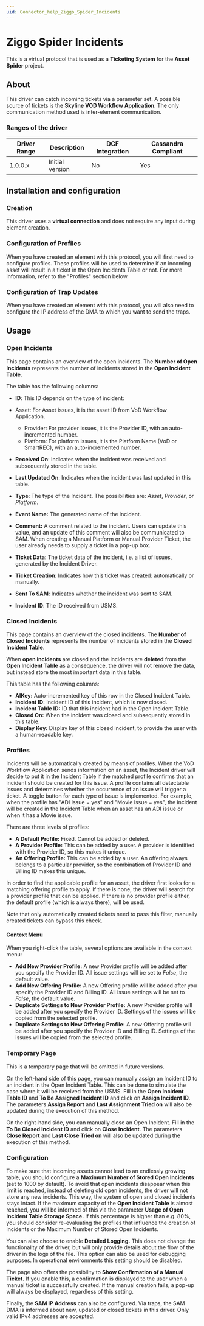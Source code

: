 ```yaml
---
uid: Connector_help_Ziggo_Spider_Incidents
---
```


# Ziggo Spider Incidents

This is a virtual protocol that is used as a **Ticketing System** for the **Asset Spider** project.

## About

This driver can catch incoming tickets via a parameter set. A possible source of tickets is the **Skyline VOD Workflow Application**. The only communication method used is inter-element communication.

### Ranges of the driver

| **Driver Range** | **Description** | **DCF Integration** | **Cassandra Compliant** |
|------------------|-----------------|---------------------|-------------------------|
| 1.0.0.x          | Initial version | No                  | Yes                     |

## Installation and configuration

### Creation

This driver uses a **virtual connection** and does not require any input during element creation.

### Configuration of Profiles

When you have created an element with this protocol, you will first need to configure profiles. These profiles will be used to determine if an incoming asset will result in a ticket in the Open Incidents Table or not. For more information, refer to the "Profiles" section below.

### Configuration of Trap Updates

When you have created an element with this protocol, you will also need to configure the IP address of the DMA to which you want to send the traps.

## Usage

### Open Incidents

This page contains an overview of the open incidents. The **Number of Open Incidents** represents the number of incidents stored in the **Open Incident Table**.

The table has the following columns:

- **ID**: This ID depends on the type of incident:

- Asset: For Asset issues, it is the asset ID from VoD Workflow Application.
  - Provider: For provider issues, it is the Provider ID, with an auto-incremented number.
  - Platform: For platform issues, it is the Platform Name (VoD or SmartREC), with an auto-incremented number.

- **Received On**: Indicates when the incident was received and subsequently stored in the table.

- **Last Updated On**: Indicates when the incident was last updated in this table.

- **Type**: The type of the Incident. The possibilities are: *Asset*, *Provider*, or *Platform*.

- **Event Name:** The generated name of the incident.

- **Comment:** A comment related to the incident. Users can update this value, and an update of this comment will also be communicated to SAM. When creating a Manual Platform or Manual Provider Ticket, the user already needs to supply a ticket in a pop-up box.

- **Ticket Data**: The ticket data of the incident, i.e. a list of issues, generated by the Incident Driver.

- **Ticket Creation**: Indicates how this ticket was created: automatically or manually.

- **Sent To SAM**: Indicates whether the incident was sent to SAM.

- **Incident ID**: The ID received from USMS.

### Closed Incidents

This page contains an overview of the closed incidents. The **Number of Closed Incidents** represents the number of incidents stored in the **Closed Incident Table**.

When **open incidents** are closed and the incidents are **deleted** from the **Open Incident Table** as a consequence, the driver will not remove the data, but instead store the most important data in this table.

This table has the following columns:

- **AIKey:** Auto-incremented key of this row in the Closed Incident Table.
- **Incident ID:** Incident ID of this incident, which is now closed.
- **Incident Table ID:** ID that this incident had in the Open Incident Table.
- **Closed On:** When the incident was closed and subsequently stored in this table.
- **Display Key:** Display key of this closed incident, to provide the user with a human-readable key.

### Profiles

Incidents will be automatically created by means of profiles. When the VoD Workflow Application sends information on an asset, the Incident driver will decide to put it in the Incident Table if the matched profile confirms that an incident should be created for this issue. A profile contains all detectable issues and determines whether the occurrence of an issue will trigger a ticket. A toggle button for each type of issue is implemented. For example, when the profile has "ADI Issue = yes" and "Movie issue = yes", the incident will be created in the Incident Table when an asset has an ADI issue or when it has a Movie issue.

There are three levels of profiles:

- **A Default Profile:** Fixed. Cannot be added or deleted.
- **A Provider Profile:** This can be added by a user. A provider is identified with the Provider ID, so this makes it unique.
- **An Offering Profile:** This can be added by a user. An offering always belongs to a particular provider, so the combination of Provider ID and Billing ID makes this unique.

In order to find the applicable profile for an asset, the driver first looks for a matching offering profile to apply. If there is none, the driver will search for a provider profile that can be applied. If there is no provider profile either, the default profile (which is always there), will be used.

Note that only automatically created tickets need to pass this filter, manually created tickets can bypass this check.

#### Context Menu

When you right-click the table, several options are available in the context menu:

- **Add New Provider Profile:** A new Provider profile will be added after you specify the Provider ID. All issue settings will be set to *False*, the default value.
- **Add New Offering Profile:** A new Offering profile will be added after you specify the Provider ID and Billing ID. All issue settings will be set to *False*, the default value.
- **Duplicate Settings to New Provider Profile:** A new Provider profile will be added after you specify the Provider ID. Settings of the issues will be copied from the selected profile.
- **Duplicate Settings to New Offering Profile:** A new Offering profile will be added after you specify the Provider ID and Billing ID. Settings of the issues will be copied from the selected profile.

### Temporary Page

This is a temporary page that will be omitted in future versions.

On the left-hand side of this page, you can manually assign an Incident ID to an incident in the Open Incident Table. This can be done to simulate the case where it will be received from the USMS. Fill in the **Open Incident Table ID** and **To Be Assigned Incident ID** and click on **Assign Incident ID**. The parameters **Assign Report** and **Last Assignment Tried on** will also be updated during the execution of this method.

On the right-hand side, you can manually close an Open Incident. Fill in the **To Be Closed Incident ID** and click on **Close Incident**. The parameters **Close Report** and **Last Close Tried on** will also be updated during the execution of this method.

### Configuration

To make sure that incoming assets cannot lead to an endlessly growing table, you should configure a **Maximum Number of Stored Open Incidents** (set to 1000 by default). To avoid that open incidents disappear when this limit is reached, instead of deleting old open incidents, the driver will not store any new incidents. This way, the system of open and closed incidents stays intact. If the maximum capacity of the **Open Incident Table** is almost reached, you will be informed of this via the parameter **Usage of Open Incident Table Storage Space.** If this percentage is higher than e.g. 80%, you should consider re-evaluating the profiles that influence the creation of incidents or the Maximum Number of Stored Open Incidents.

You can also choose to enable **Detailed Logging.** This does not change the functionality of the driver, but will only provide details about the flow of the driver in the logs of the file. This option can also be used for debugging purposes. In operational environments this setting should be disabled.

The page also offers the possibility to **Show Confirmation of a Manual Ticket.** If you enable this, a confirmation is displayed to the user when a manual ticket is successfully created. If the manual creation fails, a pop-up will always be displayed, regardless of this setting.

Finally, the **SAM IP Address** can also be configured. Via traps, the SAM DMA is informed about new, updated or closed tickets in this driver. Only valid IPv4 addresses are accepted.
